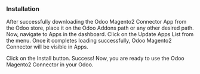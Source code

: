 ### Installation
After successfully downloading the Odoo Magento2 Connector App from the Odoo store, place it on the Odoo Addons path or any other desired path. Now, navigate to Apps in the dashboard. Click on the Update Apps List from the menu. Once it completes loading successfully, Odoo Magento2 Connector will be visible in Apps.

Click on the Install button. Success! Now, you are ready to use the Odoo Magento2 Connector in your Odoo.

